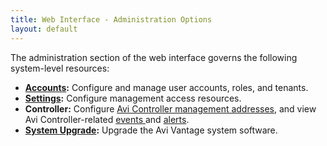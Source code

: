 ```yaml
---
title: Web Interface - Administration Options
layout: default
---
```

The administration section of the web interface governs the following system-level resources:

* **<a href="/docs/16.2.2/user-accounts">Accounts</a>:** Configure and manage user accounts, roles, and tenants.
* **<a href="/docs/16.2.2/administrative-settings">Settings</a>:** Configure management access resources.
* **Controller:** Configure <a href="/docs/16.2.2/avi-controller-analytics-page">Avi Controller management addresses</a>, and view Avi Controller-related <a href="/docs/16.2.2/avi-controller-events-log">events </a>and <a href="/docs/16.2.2/avi-controller-alerts-log">alerts</a>.
* **<a href="/docs/16.2.2/upgrading-the-vantage-software">System Upgrade</a>:** Upgrade the Avi Vantage system software. 